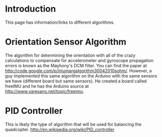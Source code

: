 # Introduction #

This page has information/links to different algorithms.

# Orientation Sensor Algorithm #

The algorithm for determining the orientation with all of the crazy calculations to compensate for accelerometer and gyroscope propagation errors is known as the Mayhony's DCM filter. You can find the paper at http://code.google.com/p/imumargalgorithm30042010sohm/. However, a guy implemented this same algorithm on the Arduino with the same sensors we have (different board but same sensors). He created a board called freeIMU and he has the Arduino source at http://www.varesano.net/topic/freeimu.

# PID Controller #

This is likely the type of algorithm that will be used for balancing the quadcopter. http://en.wikipedia.org/wiki/PID_controller